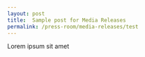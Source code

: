 ```yaml
---
layout: post
title:  Sample post for Media Releases
permalink: /press-room/media-releases/test
---
```

Lorem ipsum sit amet
